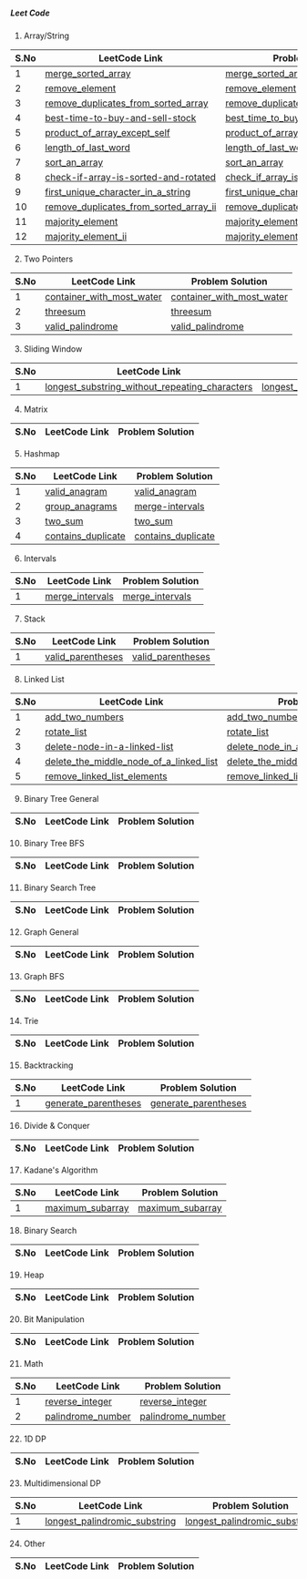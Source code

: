 ##### Leet Code


1. Array/String
   
| S.No         | LeetCode Link     | Problem Solution |
|--------------|-----------|------------|
| 1 | [merge_sorted_array](https://leetcode.com/problems/merge-sorted-array)      | [merge_sorted_array](https://github.com/NikhilSharma-NS/go_programing/tree/master/leet_code/merge_sorted_array)      |  
| 2 | [remove_element](https://leetcode.com/problems/remove-element)      | [remove_element](https://github.com/NikhilSharma-NS/go_programing/tree/master/leet_code/remove_element)    |  
| 3 | [remove_duplicates_from_sorted_array](https://leetcode.com/problems/remove-duplicates-from-sorted-array)      | [remove_duplicates_from_sorted_array](https://github.com/NikhilSharma-NS/go_programing/tree/master/leet_code/remove_duplicates_from_sorted_array)     | 
| 4 | [best-time-to-buy-and-sell-stock](https://leetcode.com/problems/best-time-to-buy-and-sell-stock/)      | [best_time_to_buy_and_sell_stock](https://github.com/NikhilSharma-NS/go_programing/tree/master/leet_code/best_time_to_buy_and_sell_stock)       |
| 5 | [product_of_array_except_self](https://leetcode.com/problems/product-of-array-except-self/)      | [product_of_array_except_self](https://github.com/NikhilSharma-NS/go_programing/tree/master/leet_code/product_of_array_except_self)       |
| 6 | [length_of_last_word](https://leetcode.com/problems/length-of-last-word/)      | [length_of_last_word](https://github.com/NikhilSharma-NS/go_programing/tree/master/leet_code/length_of_last_word)       |
| 7 | [sort_an_array](https://leetcode.com/problems/sort-an-array/)      | [sort_an_array](https://github.com/NikhilSharma-NS/go_programing/tree/master/leet_code/sort_an_array)       |
| 8 | [check-if-array-is-sorted-and-rotated](https://leetcode.com/problems/check-if-array-is-sorted-and-rotated/)      | [check_if_array_is_sorted_and_rotated](https://github.com/NikhilSharma-NS/go_programing/tree/master/leet_code/check_if_array_is_sorted_and_rotated)       |
| 9 | [first_unique_character_in_a_string](https://leetcode.com/problems/first-unique-character-in-a-string)      | [first_unique_character_in_a_string](https://github.com/NikhilSharma-NS/go_programing/tree/master/leet_code/first_unique_character_in_a_string)     | 
| 10 | [remove_duplicates_from_sorted_array_ii](https://leetcode.com/problems/remove-duplicates-from-sorted-array-ii)      | [remove_duplicates_from_sorted_array_ii](https://github.com/NikhilSharma-NS/go_programing/tree/master/leet_code/remove_duplicates_from_sorted_array_ii)     |
| 11 | [majority_element](https://leetcode.com/problems/majority-element)      | [majority_element](https://github.com/NikhilSharma-NS/go_programing/tree/master/leet_code/majority_element)     |
| 12 | [majority_element_ii](https://leetcode.com/problems/majority-element-ii)      | [majority_element_ii](https://github.com/NikhilSharma-NS/go_programing/tree/master/leet_code/majority_element_ii)     |


2. Two Pointers
   
| S.No         | LeetCode Link     | Problem Solution |
|--------------|-----------|------------|
| 1 | [container_with_most_water](https://leetcode.com/problems/container-with-most-water)      | [container_with_most_water](https://github.com/NikhilSharma-NS/go_programing/tree/master/leet_code/container_with_most_water)      |
| 2 | [threesum](https://leetcode.com/problems/3sum)      | [threesum](https://github.com/NikhilSharma-NS/go_programing/tree/master/leet_code/threesum)     |
| 3 | [valid_palindrome](https://leetcode.com/problems/valid-palindrome)      | [valid_palindrome](https://github.com/NikhilSharma-NS/go_programing/tree/master/leet_code/valid_palindrome)     |

3. Sliding Window

| S.No         | LeetCode Link     | Problem Solution |
|--------------|-----------|------------|
| 1 | [longest_substring_without_repeating_characters](https://leetcode.com/problems/longest-substring-without-repeating-characters)      | [longest_substring_without_repeating_characters](https://github.com/NikhilSharma-NS/go_programing/tree/master/leet_code/longest_substring_without_repeating_characters)      |

   
4. Matrix
   
| S.No         | LeetCode Link     | Problem Solution |
|--------------|-----------|------------|

5. Hashmap

| S.No         | LeetCode Link     | Problem Solution |
|--------------|-----------|------------|
| 1 | [valid_anagram](https://leetcode.com/problems/valid-anagram)      | [valid_anagram](https://github.com/NikhilSharma-NS/go_programing/tree/master/leet_code/valid_anagram)      |
| 2 | [group_anagrams](https://leetcode.com/problems/group-anagrams)      | [merge-intervals](https://github.com/NikhilSharma-NS/go_programing/tree/master/leet_code/group_anagrams)     |
| 3 | [two_sum](https://leetcode.com/problems/two-sum/)      | [two_sum](https://github.com/NikhilSharma-NS/go_programing/tree/master/leet_code/two_sum)     |
| 4 | [contains_duplicate](https://leetcode.com/problems/contains-duplicate/)      | [contains_duplicate](https://github.com/NikhilSharma-NS/go_programing/tree/master/leet_code/contains_duplicate)     |

6. Intervals

| S.No         | LeetCode Link     | Problem Solution |
|--------------|-----------|------------|
| 1 | [merge_intervals](https://leetcode.com/problems/merge-intervals/)      | [merge_intervals](https://github.com/NikhilSharma-NS/go_programing/tree/master/leet_code/merge_intervals)     |

7. Stack

| S.No         | LeetCode Link     | Problem Solution |
|--------------|-----------|------------|
| 1 | [valid_parentheses](https://leetcode.com/problems/valid-parentheses)      | [valid_parentheses](https://github.com/NikhilSharma-NS/go_programing/tree/master/leet_code/valid_parentheses)    |

8. Linked List

| S.No         | LeetCode Link     | Problem Solution |
|--------------|-----------|------------|
| 1 | [add_two_numbers](https://leetcode.com/problems/add-two-numbers/)      | [add_two_numbers](https://github.com/NikhilSharma-NS/go_programing/tree/master/leet_code/add_two_numbers)     |
| 2 | [rotate_list](https://leetcode.com/problems/rotate-list)      | [rotate_list](https://github.com/NikhilSharma-NS/go_programing/tree/master/leet_code/rotate_list)     |
| 3 | [delete-node-in-a-linked-list](https://leetcode.com/problems/delete-node-in-a-linked-list)      | [delete_node_in_a_linked_list](https://github.com/NikhilSharma-NS/go_programing/tree/master/leet_code/delete_node_in_a_linked_list)   |
| 4 | [delete_the_middle_node_of_a_linked_list](https://leetcode.com/problems/delete-the-middle-node-of-a-linked-list/)      | [delete_the_middle_node_of_a_linked_listd](https://github.com/NikhilSharma-NS/go_programing/tree/master/leet_code/delete_the_middle_node_of_a_linked_list)    |
| 5 | [remove_linked_list_elements](https://leetcode.com/problems/remove-linked-list-elements)      | [remove_linked_list_elements](https://github.com/NikhilSharma-NS/go_programing/tree/master/leet_code/remove_linked_list_elements)   |


9.  Binary Tree General
   
| S.No         | LeetCode Link     | Problem Solution |
|--------------|-----------|------------|

10.  Binary Tree BFS
   
| S.No         | LeetCode Link     | Problem Solution |
|--------------|-----------|------------|

11.  Binary Search Tree
   
| S.No         | LeetCode Link     | Problem Solution |
|--------------|-----------|------------|

12.  Graph General
   
| S.No         | LeetCode Link     | Problem Solution |
|--------------|-----------|------------|

13.  Graph BFS
    
| S.No         | LeetCode Link     | Problem Solution |
|--------------|-----------|------------|

14.  Trie
    
| S.No         | LeetCode Link     | Problem Solution |
|--------------|-----------|------------|

15.  Backtracking
    
| S.No         | LeetCode Link     | Problem Solution |
|--------------|-----------|------------|
| 1 | [generate_parentheses](https://leetcode.com/problems/generate-parentheses/)      | [generate_parentheses](https://github.com/NikhilSharma-NS/go_programing/tree/master/leet_code/generate-parentheses)     |

16.  Divide & Conquer
    
| S.No         | LeetCode Link     | Problem Solution |
|--------------|-----------|------------|

17.  Kadane's Algorithm
    
| S.No         | LeetCode Link     | Problem Solution |
|--------------|-----------|------------|
| 1 | [maximum_subarray](https://leetcode.com/problems/maximum-subarray)      | [maximum_subarray](https://github.com/NikhilSharma-NS/go_programing/tree/master/leet_code/maximum_subarray)     |

18.  Binary Search
    
| S.No         | LeetCode Link     | Problem Solution |
|--------------|-----------|------------|

19.  Heap
    
| S.No         | LeetCode Link     | Problem Solution |
|--------------|-----------|------------|

20.  Bit Manipulation
    
| S.No         | LeetCode Link     | Problem Solution |
|--------------|-----------|------------|

21.  Math
  
| S.No         | LeetCode Link     | Problem Solution |
|--------------|-----------|------------|
| 1 | [reverse_integer](https://leetcode.com/problems/reverse-integer)      | [reverse_integer](https://github.com/NikhilSharma-NS/go_programing/tree/master/leet_code/reverse_integer)     |
| 2 | [palindrome_number](https://leetcode.com/problems/palindrome-number)      | [palindrome_number](https://github.com/NikhilSharma-NS/go_programing/tree/master/leet_code/palindrome_number)     |

22.  1D DP
    
| S.No         | LeetCode Link     | Problem Solution |
|--------------|-----------|------------|

23.  Multidimensional DP
    
| S.No         | LeetCode Link     | Problem Solution |
|--------------|-----------|------------|
| 1 | [longest_palindromic_substring](https://leetcode.com/problems/longest-palindromic-substring)      | [longest_palindromic_substring](https://github.com/NikhilSharma-NS/go_programing/tree/master/leet_code/longest_palindromic_substring)    |
    
24.  Other

| S.No         | LeetCode Link     | Problem Solution |
|--------------|-----------|------------|














